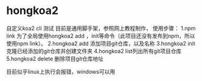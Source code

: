 # hongkoa2
自定义koa2 cli 测试
目前是通用脚手架，参照网上教程制作，
使用步骤：
1.npm link 为了全局使用hongkoa2 add ，init等命令（此项目还没有发布到npm，所以使用npm link）。
2.hongkoa2 add 添加项目git仓库，以及名称
3.hongkoa2 init 克隆已经添加的git仓库并创建文件夹
4.hongkoa2 list列出所有git项目仓库
5.hongkoa2 delete 删除项目git仓库地址

目前似乎linux上执行会报错，windows可以用

